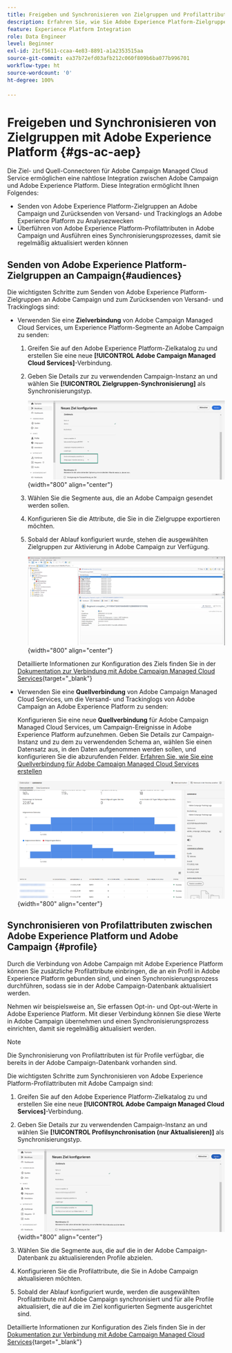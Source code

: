 ```yaml
---
title: Freigeben und Synchronisieren von Zielgruppen und Profilattributen mit Adobe Experience Platform
description: Erfahren Sie, wie Sie Adobe Experience Platform-Zielgruppen und Profilattribute mit Campaign synchronisieren.
feature: Experience Platform Integration
role: Data Engineer
level: Beginner
exl-id: 21cf5611-ccaa-4e83-8891-a1a2353515aa
source-git-commit: ea37b72efd03afb212c060f809b6ba077b996701
workflow-type: ht
source-wordcount: '0'
ht-degree: 100%

---
```


# Freigeben und Synchronisieren von Zielgruppen mit Adobe Experience Platform {#gs-ac-aep}

Die Ziel- und Quell-Connectoren für Adobe Campaign Managed Cloud Service ermöglichen eine nahtlose Integration zwischen Adobe Campaign und Adobe Experience Platform. Diese Integration ermöglicht Ihnen Folgendes:

* Senden von Adobe Experience Platform-Zielgruppen an Adobe Campaign und Zurücksenden von Versand- und Trackinglogs an Adobe Experience Platform zu Analysezwecken
* Überführen von Adobe Experience Platform-Profilattributen in Adobe Campaign und Ausführen eines Synchronisierungsprozesses, damit sie regelmäßig aktualisiert werden können

## Senden von Adobe Experience Platform-Zielgruppen an Campaign{#audiences}

Die wichtigsten Schritte zum Senden von Adobe Experience Platform-Zielgruppen an Adobe Campaign und zum Zurücksenden von Versand- und Trackinglogs sind:

* Verwenden Sie eine **Zielverbindung** von Adobe Campaign Managed Cloud Services, um Experience Platform-Segmente an Adobe Campaign zu senden:

   1. Greifen Sie auf den Adobe Experience Platform-Zielkatalog zu und erstellen Sie eine neue **[!UICONTROL Adobe Campaign Managed Cloud Services]**-Verbindung.
   1. Geben Sie Details zur zu verwendenden Campaign-Instanz an und wählen Sie **[!UICONTROL Zielgruppen-Synchronisierung]** als Synchronisierungstyp.

      ![](assets/aep-audience-sync.png){width="800" align="center"}

   1. Wählen Sie die Segmente aus, die an Adobe Campaign gesendet werden sollen.
   1. Konfigurieren Sie die Attribute, die Sie in die Zielgruppe exportieren möchten.
   1. Sobald der Ablauf konfiguriert wurde, stehen die ausgewählten Zielgruppen zur Aktivierung in Adobe Campaign zur Verfügung.

      ![](assets/aep-destination.png){width="800" align="center"}

  Detaillierte Informationen zur Konfiguration des Ziels finden Sie in der [Dokumentation zur Verbindung mit Adobe Campaign Managed Cloud Services](https://www.adobe.com/go/destinations-adobe-campaign-managed-cloud-services-en){target="_blank"}

* Verwenden Sie eine **Quellverbindung** von Adobe Campaign Managed Cloud Services, um die Versand- und Trackinglogs von Adobe Campaign an Adobe Experience Platform zu senden:

  Konfigurieren Sie eine neue **Quellverbindung** für Adobe Campaign Managed Cloud Services, um Campaign-Ereignisse in Adobe Experience Platform aufzunehmen. Geben Sie Details zur Campaign-Instanz und zu dem zu verwendenden Schema an, wählen Sie einen Datensatz aus, in den Daten aufgenommen werden sollen, und konfigurieren Sie die abzurufenden Felder. [Erfahren Sie, wie Sie eine Quellverbindung für Adobe Campaign Managed Cloud Services erstellen](https://www.adobe.com/go/sources-campaign-ui-en)

  ![](assets/aep-logs.png){width="800" align="center"}

## Synchronisieren von Profilattributen zwischen Adobe Experience Platform und Adobe Campaign {#profile}

Durch die Verbindung von Adobe Campaign mit Adobe Experience Platform können Sie zusätzliche Profilattribute einbringen, die an ein Profil in Adobe Experience Platform gebunden sind, und einen Synchronisierungsprozess durchführen, sodass sie in der Adobe Campaign-Datenbank aktualisiert werden.

Nehmen wir beispielsweise an, Sie erfassen Opt-in- und Opt-out-Werte in Adobe Experience Platform. Mit dieser Verbindung können Sie diese Werte in Adobe Campaign übernehmen und einen Synchronisierungsprozess einrichten, damit sie regelmäßig aktualisiert werden.

>[!NOTE]
>
>Die Synchronisierung von Profilattributen ist für Profile verfügbar, die bereits in der Adobe Campaign-Datenbank vorhanden sind.

Die wichtigsten Schritte zum Synchronisieren von Adobe Experience Platform-Profilattributen mit Adobe Campaign sind:

1. Greifen Sie auf den Adobe Experience Platform-Zielkatalog zu und erstellen Sie eine neue **[!UICONTROL Adobe Campaign Managed Cloud Services]**-Verbindung.
1. Geben Sie Details zur zu verwendenden Campaign-Instanz an und wählen Sie **[!UICONTROL Profilsynchronisation (nur Aktualisieren)]** als Synchronisierungstyp.

   ![](assets/aep-profile-sync.png){width="800" align="center"}

1. Wählen Sie die Segmente aus, die auf die in der Adobe Campaign-Datenbank zu aktualisierenden Profile abzielen.
1. Konfigurieren Sie die Profilattribute, die Sie in Adobe Campaign aktualisieren möchten.
1. Sobald der Ablauf konfiguriert wurde, werden die ausgewählten Profilattribute mit Adobe Campaign synchronisiert und für alle Profile aktualisiert, die auf die im Ziel konfigurierten Segmente ausgerichtet sind.

Detaillierte Informationen zur Konfiguration des Ziels finden Sie in der [Dokumentation zur Verbindung mit Adobe Campaign Managed Cloud Services](https://www.adobe.com/go/destinations-adobe-campaign-managed-cloud-services-en){target="_blank"}